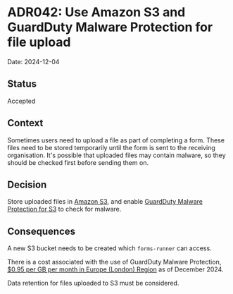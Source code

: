 # ADR042: Use Amazon S3 and GuardDuty Malware Protection for file upload

Date: 2024-12-04

## Status

Accepted

## Context

Sometimes users need to upload a file as part of completing a form. These files need to be stored temporarily until the form is sent to the receiving organisation. It's possible that uploaded files may contain malware, so they should be checked first before sending them on.

## Decision

Store uploaded files in [Amazon S3](https://aws.amazon.com/s3/), and enable [GuardDuty Malware Protection for S3](https://docs.aws.amazon.com/guardduty/latest/ug/gdu-malware-protection-s3.html) to check for malware.

## Consequences

A new S3 bucket needs to be created which `forms-runner` can access.

There is a cost associated with the use of GuardDuty Malware Protection, [$0.95 per GB per month in Europe (London) Region](https://aws.amazon.com/guardduty/pricing/#GuardDuty_protection_plans) as of December 2024.

Data retention for files uploaded to S3 must be considered.
